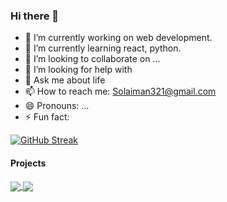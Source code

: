 ### Hi there 👋

- 🔭 I’m currently working on web development. 
- 🌱 I’m currently learning react, python.
- 👯 I’m looking to collaborate on ...
- 🤔 I’m looking for help with 
- 💬 Ask me about life
- 📫 How to reach me: Solaiman321@gmail.com
- 😄 Pronouns: ...
- ⚡ Fun fact: 

[![GitHub Streak](https://github-readme-streak-stats.herokuapp.com/?user=solaimanx&count_private=true)](https://git.io/streak-stats)


#### Projects

<a href="https://github.com/sh4hids/prayertiming" >
  <!-- Change the `github-readme-stats.anuraghazra1.vercel.app` to `github-readme-stats.vercel.app`  -->
  <img align="center" src="https://github-readme-stats-anuraghazra1.vercel.app/api/pin/?username=solaimanx&repo=Covid-19-and-Vaccine-Tracker&theme=dark" />
</a>



<a href="https://github.com/sh4hids/prayertiming" >
  <!-- Change the `github-readme-stats.anuraghazra1.vercel.app` to `github-readme-stats.vercel.app`  -->
  <img align="center" src="https://github-readme-stats-anuraghazra1.vercel.app/api/pin/?username=solaimanx&repo=Linkedin-clone&theme=dark" />
</a>

